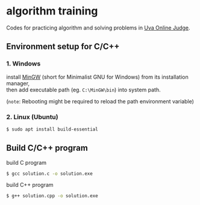 # algorithm training
Codes for practicing algorithm and solving problems in [Uva Online Judge](https://uva.onlinejudge.org/index.php).

## Environment setup for C/C++

### 1. Windows

install [MinGW](http://www.mingw.org/) (short for Minimalist GNU for Windows) from its installation manager,  
then add executable path (eg. `C:\MinGW\bin`) into system path.

(`note`: Rebooting might be required to reload the path environment variable)

### 2. Linux (Ubuntu)

```bash
$ sudo apt install build-essential
```

## Build C/C++ program

build C program
```bash
$ gcc solution.c -o solution.exe
```

build C++ program
```bash
$ g++ solution.cpp -o solution.exe
```